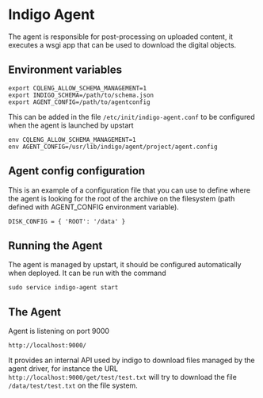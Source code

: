 # Indigo Agent

The agent is responsible for post-processing on uploaded content, it executes
a wsgi app that can be used to download the digital objects.


## Environment variables

    export CQLENG_ALLOW_SCHEMA_MANAGEMENT=1
    export INDIGO_SCHEMA=/path/to/schema.json
    export AGENT_CONFIG=/path/to/agentconfig

This can be added in the file `/etc/init/indigo-agent.conf` to be configured
when the agent is launched by upstart

    env CQLENG_ALLOW_SCHEMA_MANAGEMENT=1
    env AGENT_CONFIG=/usr/lib/indigo/agent/project/agent.config


## Agent config configuration

This is an example of a configuration file that you can use to define where the
agent is looking for the root of the archive on the filesystem (path defined with
AGENT_CONFIG environment variable).

    DISK_CONFIG = { 'ROOT': '/data' }

## Running the Agent

The agent is managed by upstart, it should be configured automatically when
deployed. It can be run with the command

```sudo service indigo-agent start```

## The Agent

Agent is listening on port 9000

    http://localhost:9000/

It provides an internal API used by indigo to download files managed by the
agent driver, for instance the URL `http://localhost:9000/get/test/test.txt` will try
to download the file `/data/test/test.txt` on the file system.